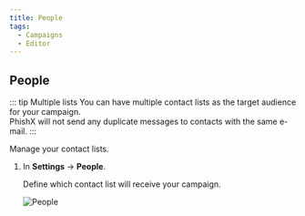 ```yaml
---
title: People
tags:
  - Campaigns
  - Editor
---
```

## People

::: tip Multiple lists
You can have multiple contact lists as the target audience for your campaign.<br>
PhishX will not send any duplicate messages to contacts with the same e-mail.
:::

Manage your contact lists.

1. In **Settings** -> **People**.

   Define which contact list will receive your campaign.

   ![People](https://cdn.phishx.io/phishx-docs/images/phishx_campaigns_campaigns_new_people_01.webp)
